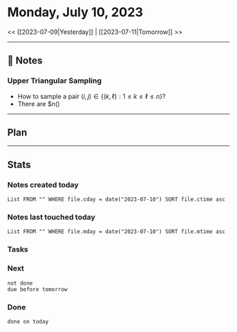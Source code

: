 


# Monday, July 10, 2023

<< [[2023-07-09|Yesterday]] | [[2023-07-11|Tomorrow]] >>

---

## 📝 Notes

### Upper Triangular Sampling
- How to sample a pair $(i,j) \in \{(k,\ell): 1\le k \le \ell \le n \}$?
- There are $n()






---

## Plan


---
## Stats
### Notes created today
```dataview
List FROM "" WHERE file.cday = date("2023-07-10") SORT file.ctime asc
```

### Notes last touched today
```dataview
List FROM "" WHERE file.mday = date("2023-07-10") SORT file.mtime asc
```



### Tasks

### Next

```tasks
not done 
due before tomorrow
```

### Done

```tasks
done on today
```
